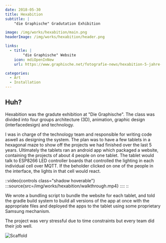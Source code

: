 ```yaml
---
date: 2018-05-30
title: Hexabition
subtitle: |
    "die Graphische" Gradutation Exhibition

image: /img/works/hexabition/main.png
headerImage: /img/works/hexabition/header.png

links: 
  - title: |
        "die Graphische" Website
    icon: mdiOpenInNew
    url: https://www.graphische.net/fotografie-news/hexabition-5-jahre-6-eckeneine-ausstellung-der-5-multimedia/

categories:
  - Art
  - Installation
---
```


## Huh?

Hexabition was the gradute exhibition at "Die Graphische". The class was divided into four groups architecture (3D), animation, graphic design (interfacedesign) and technology.

I was in charge of the technology team and responsible for writing code aswell as designing the system. The plan was to have a few tablets in a hexagonal maze to show off the projects we had finished over the last 5 years. Ultimately the tablets ran an android app which packaged a website, containing the projects of about 4 people on one tablet. The tablet would talk to ESP8266 LED controller boards that controlled the lighting in each individual cell over MQTT. If the beholder clicked on one of the people in the interface, the lights in that cell would react.


::video{controls class="shadow hoverable"}
:::source{src=/img/works/hexabition/walkthrough.mp4}
::::
::

We wrote a bundling script to bundle the website for each tablet, and told the gradle build system to build all versions of the app at once with the appropriate files and deployed the apps to the tablet using some proprietary Samsung mechanism.

The project was very stressful due to time constraints but every team did their job well.

![Scaffold](/img/works/hexabition/scaffold.jpg)

